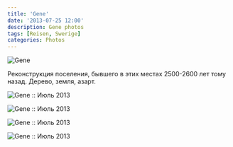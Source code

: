 ```yaml
---
title: 'Gene'
date: '2013-07-25 12:00'
description: Gene photos
tags: [Reisen, Swerige]
categories: Photos
---
```

<div class='preview'><img src='{{urls.media}}/Gene-OK.jpg' alt='Gene'></div>

Реконструкция поселения, бывшего в этих местах 2500-2600 лет тому назад. Дерево, земля, азарт.

![Gene :: Июль 2013]({{urls.media}}/de983c731963cf78d37d71a2cbbbbd72-600.jpg "Gene :: Июль 2013")

![Gene :: Июль 2013]({{urls.media}}/a7df748d0b2a015b99e8cf916964b2bf-600.jpg "Gene :: Июль 2013")

![Gene :: Июль 2013]({{urls.media}}/6731b79899db0d93d118c0a4f01f2f92-600.jpg "Gene :: Июль 2013")

![Gene :: Июль 2013]({{urls.media}}/d15ab171df2a367940d90fb8f410c101-600.jpg "Gene :: Июль 2013")
